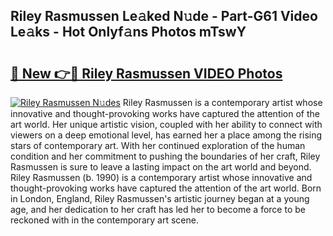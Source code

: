 ## Riley Rasmussen Le𝚊ked N𝚞de - Part-G61 Video Le𝚊ks - Hot Onlyf𝚊ns Photos mTswY

# <h2><a href="http://ac37217.deff.icu/?id=Riley+Rasmussen">🔗 New 👉🔴 Riley Rasmussen VIDEO Photos</a></h2>

[![Riley Rasmussen N𝚞des](https://i.imgur.com/rIISA9y.gif)](http://ac37217.deff.icu/?id=Riley+Rasmussen)
Riley Rasmussen is a contemporary artist whose innovative and thought-provoking works have captured the attention of the art world. Her unique artistic vision, coupled with her ability to connect with viewers on a deep emotional level, has earned her a place among the rising stars of contemporary art. With her continued exploration of the human condition and her commitment to pushing the boundaries of her craft, Riley Rasmussen is sure to leave a lasting impact on the art world and beyond. Riley Rasmussen (b. 1990) is a contemporary artist whose innovative and thought-provoking works have captured the attention of the art world. Born in London, England, Riley Rasmussen's artistic journey began at a young age, and her dedication to her craft has led her to become a force to be reckoned with in the contemporary art scene.
